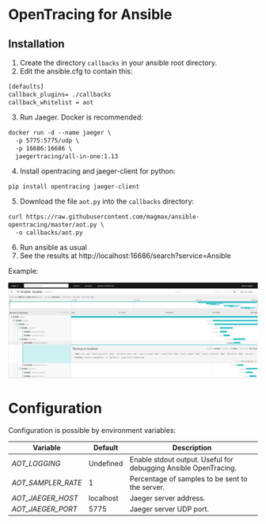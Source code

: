 # OpenTracing for Ansible

## Installation

1. Create the directory `callbacks` in your ansible root directory.
2. Edit the ansible.cfg to contain this:
```
[defaults]
callback_plugins= ./callbacks
callback_whitelist = aot
```
3. Run Jaeger. Docker is recommended:
```
docker run -d --name jaeger \
  -p 5775:5775/udp \
  -p 16686:16686 \
  jaegertracing/all-in-one:1.13
```
4. Install opentracing and jaeger-client for python:
```
pip install opentracing jaeger-client
```
5. Download the file `aot.py` into the `callbacks` directory:
```
curl https://raw.githubusercontent.com/magmax/ansible-opentracing/master/aot.py \
  -o callbacks/aot.py
```
6. Run ansible as usual
7. See the results at http://localhost:16686/search?service=Ansible


Example:

![Example of Jaeger traces running ansible](ansible-jaeger.png)

# Configuration

Configuration is possible by environment variables:

Variable | Default | Description
--- | --- | ---
*AOT_LOGGING*      | Undefined | Enable stdout output. Useful for debugging Ansible OpenTracing. 
*AOT_SAMPLER_RATE* | 1         | Percentage of samples to be sent to the server.
*AOT_JAEGER_HOST*  | localhost | Jaeger server address.
*AOT_JAEGER_PORT*  | 5775      | Jaeger server UDP port.
